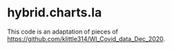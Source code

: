 
# hybrid.charts.la

<!-- badges: start -->
<!-- badges: end -->

This code is an adaptation of pieces of https://github.com/klittle314/WI_Covid_data_Dec_2020.